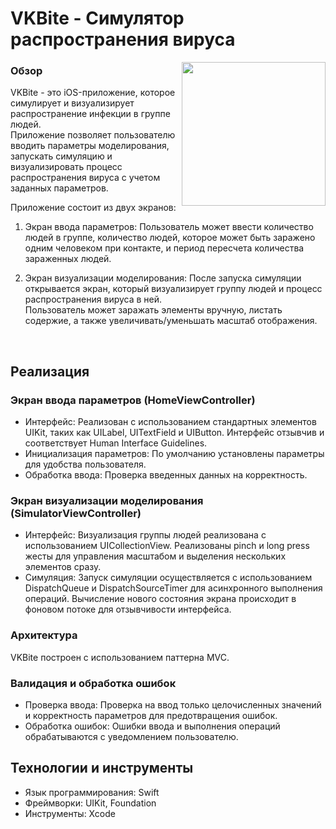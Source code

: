 # VKBite - Симулятор распространения вируса

<img align="right" width="230" src="https://github.com/cherlet/VKBite/assets/90555971/f4df91ac-3157-430d-b002-d27ddf8a7c68" />

### Обзор

VKBite - это iOS-приложение, которое симулирует и визуализирует распространение инфекции в группе людей. <br />
Приложение позволяет пользователю вводить параметры моделирования, запускать симуляцию и визуализировать процесс <br />
распространения вируса с учетом заданных параметров. <br />

Приложение состоит из двух экранов:

1. Экран ввода параметров: Пользователь может ввести количество людей в группе, количество людей, которое может быть заражено одним человеком при контакте, и период пересчета количества зараженных людей. <br />

2. Экран визуализации моделирования: После запуска симуляции открывается экран, который визуализирует группу людей и процесс распространения вируса в ней. <br />
   Пользователь может заражать элементы вручную, листать содержие, а также увеличивать/уменьшать масштаб отображения. <br />

$~$


## Реализация

### Экран ввода параметров (HomeViewController)

- Интерфейс: Реализован с использованием стандартных элементов UIKit, таких как UILabel, UITextField и UIButton. Интерфейс отзывчив и соответствует Human Interface Guidelines.
- Инициализация параметров: По умолчанию установлены параметры для удобства пользователя.
- Обработка ввода: Проверка введенных данных на корректность.

### Экран визуализации моделирования (SimulatorViewController)

- Интерфейс: Визуализация группы людей реализована с использованием UICollectionView. Реализованы pinch и long press жесты для управления масштабом и выделения нескольких элементов сразу.
- Симуляция: Запуск симуляции осуществляется с использованием DispatchQueue и DispatchSourceTimer для асинхронного выполнения операций. Вычисление нового состояния экрана происходит в фоновом потоке для отзывчивости интерфейса.

### Архитектура

VKBite построен с использованием паттерна MVC.

### Валидация и обработка ошибок

- Проверка ввода: Проверка на ввод только целочисленных значений и корректность параметров для предотвращения ошибок.
- Обработка ошибок: Ошибки ввода и выполнения операций обрабатываются с уведомлением пользователю.

## Технологии и инструменты

- Язык программирования: Swift
- Фреймворки: UIKit, Foundation
- Инструменты: Xcode
